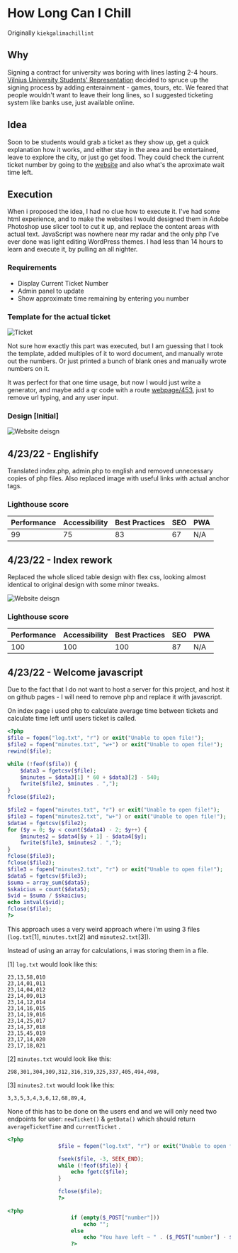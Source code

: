 # How Long Can I Chill

Originally `kiekgalimachillint`

## Why

Signing a contract for university was boring with lines lasting 2-4 hours. [Vilnius University Students' Representation](https://ff.vusa.lt/l) decided to spruce up the signing process by adding enterainment - games, tours, etc. We feared that people wouldn't want to leave their long lines, so I suggested ticketing system like banks use, just available online.

## Idea

Soon to be students would grab a ticket as they show up, get a quick explanation how it works, and either stay in the area and be entertained, leave to explore the city, or just go get food. They could check the current ticket number by going to the [website](https://kiekdargaliuchilling.99k.org) and also what's the aproximate wait time left.

## Execution

When i proposed the idea, I had no clue how to execute it. I've had some html experience, and to make the websites I would designed them in Adobe Photoshop use slicer tool to cut it up, and replace the content areas with actual text. JavaScript was nowhere near my radar and the only php I've ever done was light editing WordPress themes. I had less than 14 hours to learn and execute it, by pulling an all nighter.

### Requirements

- Display Current Ticket Number
- Admin panel to update
- Show approximate time remaining by entering you number

### Template for the actual ticket

![Ticket](images/ticket_template.png)

Not sure how exactly this part was executed, but I am guessing that I took the template, added multiples of it to word document, and manually wrote out the numbers. Or just printed a bunch of blank ones and manually wrote numbers on it.

It was perfect for that one time usage, but now I would just write a generator, and maybe add a qr code with a route [webpage/453](#453), just to remove url typing, and any user input.

### Design [Initial]

![Website deisgn](images/Screenshot.png)

## 4/23/22 - Englishify

Translated index.php, admin.php to english and removed unnecessary copies of php files. Also replaced image with useful links with actual anchor tags.

### Lighthouse score

| Performance | Accessibility | Best Practices | SEO | PWA |
| ----------- | ------------- | -------------- | --- | --- |
| 99          | 75            | 83             | 67  | N/A |

## 4/23/22 - Index rework

Replaced the whole sliced table design with flex css, looking almost identical to original design with some minor tweaks.

![Website deisgn](images/Snapshot%2022-04-23.png)

### Lighthouse score

| Performance | Accessibility | Best Practices | SEO | PWA |
| ----------- | ------------- | -------------- | --- | --- |
| 100         | 100           | 100            | 87  | N/A |

## 4/23/22 - Welcome javascript

Due to the fact that I do not want to host a server for this project, and host it on github pages - I will need to remove php and replace it with javascript.

On index page i used php to calculate average time between tickets and calculate time left until users ticket is called.

```php
<?php
$file = fopen("log.txt", "r") or exit("Unable to open file!");
$file2 = fopen("minutes.txt", "w+") or exit("Unable to open file!");
rewind($file);

while (!feof($file)) {
	$data3 = fgetcsv($file);
	$minutes = $data3[1] * 60 + $data3[2] - 540;
	fwrite($file2, $minutes . ",");
}
fclose($file2);

$file2 = fopen("minutes.txt", "r") or exit("Unable to open file!");
$file3 = fopen("minutes2.txt", "w+") or exit("Unable to open file!");
$data4 = fgetcsv($file2);
for ($y = 0; $y < count($data4) - 2; $y++) {
	$minutes2 = $data4[$y + 1] - $data4[$y];
	fwrite($file3, $minutes2 . ",");
}
fclose($file3);
fclose($file2);
$file3 = fopen("minutes2.txt", "r") or exit("Unable to open file!");
$data5 = fgetcsv($file3);
$suma = array_sum($data5);
$skaicius = count($data5);
$vid = $suma / $skaicius;
echo intval($vid);
fclose($file);
?>
```

This approach uses a very weird approach where i'm using 3 files (`log.txt`[1], `minutes.txt`[2] and `minutes2.txt`[3]).

Instead of using an array for calculations, i was storing them in a file.

[1] `log.txt` would look like this:

```text
23,13,58,010
23,14,01,011
23,14,04,012
23,14,09,013
23,14,12,014
23,14,16,015
23,14,19,016
23,14,25,017
23,14,37,018
23,15,45,019
23,17,14,020
23,17,18,021
```

[2] `minutes.txt` would look like this:

```text
298,301,304,309,312,316,319,325,337,405,494,498,
```

[3] `minutes2.txt` would look like this:

```text
3,3,5,3,4,3,6,12,68,89,4,
```

None of this has to be done on the users end and we will only need two endpoints for user: `newTicket()` & `getData()` which should return `averageTicketTime` and `currentTicket` .

```php
<?php
				$file = fopen("log.txt", "r") or exit("Unable to open file!");

				fseek($file, -3, SEEK_END);
				while (!feof($file)) {
					echo fgetc($file);
				}

				fclose($file);
				?>
```

```php
<?php
					if (empty($_POST["number"]))
						echo "";
					else
						echo "You have left ~ " . ($_POST["number"] - $data3[3]) * intval($vid) . "minutes";
					?>
```
